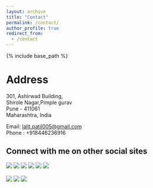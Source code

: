 ```yaml
---
layout: archive
title: "Contact"
permalink: /contact/
author_profile: true
redirect_from:
  - /contact
---
```


{% include base_path %}

Address
======
301, Ashirwad Building,<br />
Shirole Nagar,Pimple gurav<br />
Pune - 411061<br />
Maharashtra, India<br />



Email: lalit.patil005@gmail.com<br />
Phone : +918446236916<br />




Connect with me on other social sites
----------

[<img src ="https://img.shields.io/badge/website-%23.svg?&style=for-the-badge&logo=www&logoColor=white%22&color=black">](https://lalit-patil005.github.io)
[<img src ="https://img.shields.io/badge/email-%23.svg?&style=for-the-badge&logo=www&logoColor=white%22&color=black">](mailto:lalit.patil005@gmail.com)
[<img src="https://img.shields.io/badge/linkedin-%2312100E.svg?&style=for-the-badge&logo=linkedin&logoColor=white&color=black" />](https://www.linkedin.com/in/lalit-patil-51154619/)
[<img src="https://img.shields.io/badge/stack_overflow-%2312100E.svg?&style=for-the-badge&logo=stack-overflow&logoColor=white&color=black" />](https://stackoverflow.com/users/7452303/lalit-patil?tab=profile/)
[<img src="https://img.shields.io/badge/hackerrank-%2312100E.svg?&style=for-the-badge&logo=hackerrank&logoColor=white&color=black" />](https://www.hackerrank.com/lalitmpatil/)
[<img src="https://img.shields.io/badge/upwork-%2312100E.svg?&style=for-the-badge&logo=upwork&logoColor=white&color=black" />](https://www.upwork.com/freelancers/~019e0cc1334f38526a)<br /> <br />
[<img src="https://img.shields.io/badge/twitter-%231DA1F2.svg?&style=for-the-badge&logo=twitter&logoColor=white&color=black" />](https://twitter.com/lalit5387) 
[<img src="https://img.shields.io/badge/facebook-%2312100E.svg?&style=for-the-badge&logo=facebook&logoColor=white&color=black" />](https://www.facebook.com/lalit.m.patil)
[<img src="https://img.shields.io/badge/instagram-%2312100E.svg?&style=for-the-badge&logo=instagram&logoColor=white&color=black" />](https://www.instagram.com/lalit.m.patil)